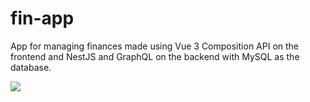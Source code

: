 # fin-app
App for managing finances made using Vue 3 Composition API on the frontend and NestJS and GraphQL on the backend with MySQL as the database.

![](https://i.imgur.com/rQd3Nu9.png)
